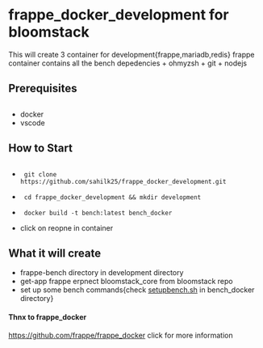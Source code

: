 # frappe_docker_development for bloomstack
This will create 3 container for development{frappe,mariadb,redis}
frappe container contains all the bench depedencies + ohmyzsh + git + nodejs

##  Prerequisites<h2 >
* docker
* vscode

##  How to Start<h2 >
* ``` git clone https://github.com/sahilk25/frappe_docker_development.git```
* ``` cd frappe_docker_development && mkdir development```
* ``` docker build -t bench:latest bench_docker```

* click on reopne in container

## What it will create
* frappe-bench directory in development directory
* get-app frappe erpnect bloomstack_core from bloomstack repo
* set up some bench commands{check [setupbench.sh](https://github.com/sahilk25/frappe_docker_development/blob/main/bench_docker/setupbench.sh) in bench_docker directory}
#### Thnx to frappe_docker
https://github.com/frappe/frappe_docker click for more information

